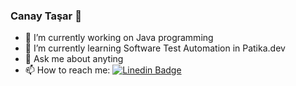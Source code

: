 ### Canay Taşar 👋


<!--**canaytsr/canaytsr** is a ✨ _special_ ✨ repository because its `README.md` (this file) appears on your GitHub profile.

<!--Here are some ideas to get you started:-->

- 🔭 I’m currently working on Java programming
- 🌱 I’m currently learning Software Test Automation in Patika.dev
- 💬 Ask me about anyting
- 📫 How to reach me: [![Linedin Badge]( https://img.shields.io/badge/LinkedIn-0077B5?style=for-the-badge&logo=linkedin&logoColor=white)](www.linkedin.com/in/canay-tasar)  
<!-- [Linkedin](www.linkedin.com/in/canay-tasar)
- 😄 Pronouns: she/her

[![Linedin Badge]( https://img.shields.io/badge/LinkedIn-0077B5?style=for-the-badge&logo=linkedin&logoColor=white)](link) 

![Github stats 1](https://github-readme-stats.vercel.app/api?username=canaytsr&show_icons=true&theme=gradient) 
